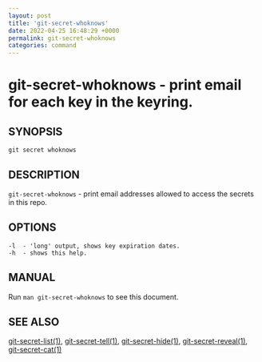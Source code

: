 ```yaml
---
layout: post
title: 'git-secret-whoknows'
date: 2022-04-25 16:48:29 +0000
permalink: git-secret-whoknows
categories: command
---
```

git-secret-whoknows - print email for each key in the keyring.
======================================================================

## SYNOPSIS

    git secret whoknows


## DESCRIPTION
`git-secret-whoknows` - print email addresses allowed to access the secrets in this repo.


## OPTIONS

    -l  - 'long' output, shows key expiration dates.
    -h  - shows this help.


## MANUAL

Run `man git-secret-whoknows` to see this document.


## SEE ALSO

[git-secret-list(1)](https://git-secret.io/git-secret-list), [git-secret-tell(1)](https://git-secret.io/git-secret-tell),
[git-secret-hide(1)](https://git-secret.io/git-secret-hide), [git-secret-reveal(1)](https://git-secret.io/git-secret-reveal),
[git-secret-cat(1)](https://git-secret.io/git-secret-cat)
